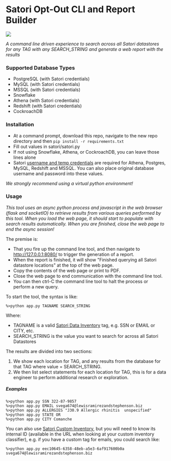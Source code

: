 # Satori Opt-Out CLI and Report Builder

<img src="https://satoricyber.com/wp-content/uploads/LogoDark2.svg" />

_A command line driven experience to search across all Satori datastores for any TAG with any SEARCH_STRING and generate a web report with the results_

### Supported Database Types

- PostgreSQL (with Satori credentials)
- MySQL (with Satori credentials)
- MSSQL (with Satori credentials)
- Snowflake
- Athena (with Satori credentials)
- Redshift (with Satori credentials)
- CockroachDB 

### Installation

- At a command prompt, download this repo, navigate to the new repo directory and then
```pip install -r requirements.txt```
- Fill out values in satori/satori.py
- If not using Snowflake, Athena, or CockroachDB, you can leave those lines alone
- Satori [username and temp credentials](https://satoricyber.com/docs/data%20portal/#data-store-temporary-credentials) are required for Athena, Postgres, MySQL, Redshift and MSSQL. You can also place original database username and password into these values.

_We strongly recommend using a virtual python environment!_


### Usage

_This tool uses an async python process and javascript in the web browser (flask and socketIO) to retrieve results from various queries performed by this tool. When you load the web page, it should start to populate with search results automatically. When you are finished, close the web page to end the async session!_

The premise is:

- That you fire up the command line tool, and then navigate to http://127.0.0.1:8080/ to trigger the generation of a report. 
- When the report is finished, it will show "Finished querying all Satori datastore locations" at the top of the web page. 
- Copy the contents of the web page or print to PDF.
- Close the web page to end communication with the command line tool.
- You can then ctrl-C the command line tool to halt the process or perform a new query.

To start the tool, the syntax is like:

```%>python app.py TAGNAME SEARCH_STRING ```

Where:

- TAGNAME is a valid [Satori Data Inventory](https://satoricyber.com/docs/inventory/) tag, e.g. SSN or EMAIL or CITY, etc.
- SEARCH_STRING is the value you want to search for across all Satori Datastores

The results are divided into two sections:

1. We show each location for TAG, and any results from the database for that TAG where value = SEARCH_STRING.
2. We then list select statements for each location for TAG, this is for a data engineer to perform additional research or exploration.

##### Examples

```
%>python app.py SSN 322-87-9857
%>python app.py EMAIL svega674@lewisramirezandstephenson.biz
%>python app.py ALLERGIES "J30.9 Allergic rhinitis  unspecified"
%>python app.py STATE OR
%>python app.py CITY Comanche 
```

You can also use [Satori Custom Inventory](https://satoricyber.com/docs/inventory/#custom-data-classification), but you will need to know its internal ID (available in the URL when looking at your custom inventory classifier), e.g. if you have a custom tag for emails, you could search like:

```
%>python app.py eec10645-6358-48eb-a5e3-6af917600b0a svega674@lewisramirezandstephenson.biz
```


